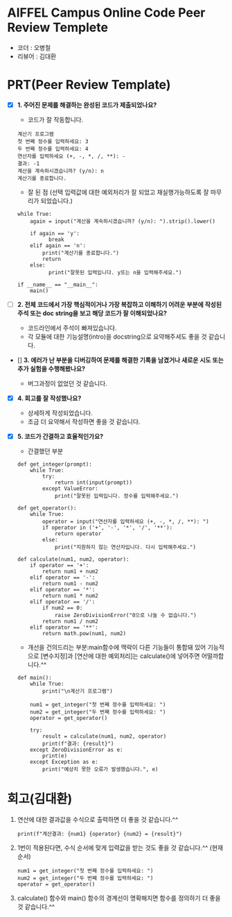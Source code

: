 # AIFFEL Campus Online Code Peer Review Templete
- 코더 : 오병철
- 리뷰어 : 김대환


# PRT(Peer Review Template)
- [X]  **1. 주어진 문제를 해결하는 완성된 코드가 제출되었나요?**
    - 코드가 잘 작동합니다.
    ```
    계산기 프로그램
    첫 번째 정수를 입력하세요: 3
    두 번째 정수를 입력하세요: 4
    연산자를 입력하세요 (+, -, *, /, **): -
    결과: -1
    계산을 계속하시겠습니까? (y/n): n
    계산기를 종료합니다.
    ```
    - 잘 된 점 (선택 입력값에 대한 예외처리가 잘 되었고 재실행가능하도록 잘 마무리가 되었습니다.)
    ```
    while True:
        again = input("계산을 계속하시겠습니까? (y/n): ").strip().lower()

        if again == 'y':
              break
        elif again == 'n':
            print("계산기를 종료합니다.")
            return
        else:
              print("잘못된 입력입니다. y또는 n을 입력해주세요.")

    if __name__ == "__main__":
        main()
    ```


- [ ]  **2. 전체 코드에서 가장 핵심적이거나 가장 복잡하고 이해하기 어려운 부분에 작성된 
주석 또는 doc string을 보고 해당 코드가 잘 이해되었나요?**
    
    - 코드라인에서 주석이 빠져있습니다.
    - 각 모듈에 대한 기능설명(intro)을 docstring으로 요약해주셔도 좋을 것 같습니다.

        
- []  **3. 에러가 난 부분을 디버깅하여 문제를 해결한 기록을 남겼거나
새로운 시도 또는 추가 실험을 수행해봤나요?**
    
    - 버그과정이 없었던 것 같습니다.

- [x]  **4. 회고를 잘 작성했나요?**
    
    - 상세하게 작성되었습니다. 
    - 조금 더 요약해서 작성하면 좋을 것 같습니다.

- [x]  **5. 코드가 간결하고 효율적인가요?**

    - 간결했던 부분
    ```
    def get_integer(prompt):
        while True:
            try:
                return int(input(prompt))
            except ValueError:
                print("잘못된 입력입니다. 정수를 입력해주세요.")

    def get_operator():
        while True:
            operator = input("연산자를 입력하세요 (+, -, *, /, **): ")
            if operator in ('+', '-', '*', '/', '**'):
                return operator
            else:
                print("지원하지 않는 연산자입니다. 다시 입력해주세요.")

    def calculate(num1, num2, operator):
        if operator == '+':
            return num1 + num2
        elif operator == '-':
            return num1 - num2
        elif operator == '*':
            return num1 * num2
        elif operator == '/':
            if num2 == 0:
                raise ZeroDivisionError("0으로 나눌 수 없습니다.")
            return num1 / num2
        elif operator == '**':
            return math.pow(num1, num2)
    ```

    - 개선을 건의드리는 부분:main함수에 맥락이 다른 기능들이 통합돼 있어 
      기능적으로 [변수지정]과 [연산에 대한 예외처리]는 calculate()에 넣어주면 어떨까합니다.^^
    ```
    def main():
        while True:
            print("\n계산기 프로그램")

        num1 = get_integer("첫 번째 정수를 입력하세요: ")
        num2 = get_integer("두 번째 정수를 입력하세요: ")
        operator = get_operator()

        try:
            result = calculate(num1, num2, operator)
            print(f"결과: {result}")
        except ZeroDivisionError as e:
            print(e)
        except Exception as e:
            print("예상치 못한 오류가 발생했습니다.", e)
    ```


# 회고(김대환)
1. 연산에 대한 결과값을 수식으로 출력하면 더 좋을 것 같습니다.^^
    ```
    print(f"계산결과: {num1} {operator} {num2} = {result}")
    ```
2. 1번이 적용된다면, 수식 순서에 맞게 입력값을 받는 것도 좋을 것 같습니다.^^
    (현재 순서)
    ```
    num1 = get_integer("첫 번째 정수를 입력하세요: ")
    num2 = get_integer("두 번째 정수를 입력하세요: ")
    operator = get_operator()
    ``` 

3. calculate() 함수와 main() 함수의 경계선이 명확해지면 함수를 정의하기 더 좋을 것 같습니다.^^
    


